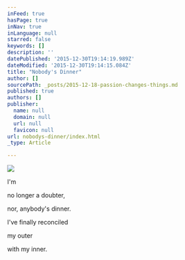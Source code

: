 ```yaml
---
inFeed: true
hasPage: true
inNav: true
inLanguage: null
starred: false
keywords: []
description: ''
datePublished: '2015-12-30T19:14:19.989Z'
dateModified: '2015-12-30T19:14:15.084Z'
title: "Nobody's Dinner"
author: []
sourcePath: _posts/2015-12-18-passion-changes-things.md
published: true
authors: []
publisher:
  name: null
  domain: null
  url: null
  favicon: null
url: nobodys-dinner/index.html
_type: Article

---
```

![](https://the-grid-user-content.s3-us-west-2.amazonaws.com/db276712-2d05-417f-b5a9-3014ce7ea3d6.jpg)

I'm 

no longer 
a doubter, 

nor,
anybody's dinner. 

I've finally reconciled 

my outer 

with my inner.